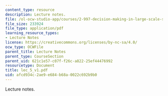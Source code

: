 ```yaml
---
content_type: resource
description: Lecture notes.
file: /ol-ocw-studio-app/courses/2-997-decision-making-in-large-scale-systems-spring-2004/afcd934c2ae9e684b68a0022c692b9b0_lec_5_v1.pdf
file_size: 233924
file_type: application/pdf
learning_resource_types:
- Lecture Notes
license: https://creativecommons.org/licenses/by-nc-sa/4.0/
ocw_type: OCWFile
parent_title: Lecture Notes
parent_type: CourseSection
parent_uid: 621c1e57-c07f-f26c-a822-25ef44476992
resourcetype: Document
title: lec_5_v1.pdf
uid: afcd934c-2ae9-e684-b68a-0022c692b9b0
---
```

Lecture notes.